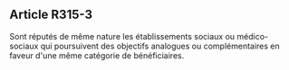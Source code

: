 ## Article R315-3

Sont réputés de même nature les établissements sociaux ou médico-sociaux qui poursuivent des objectifs
analogues ou complémentaires en faveur d'une même catégorie de bénéficiaires.

